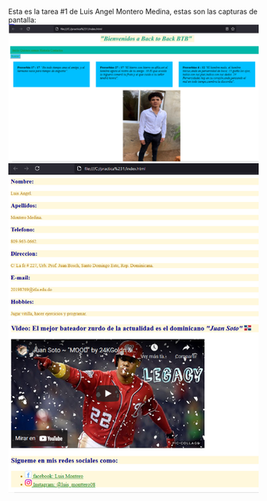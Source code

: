 Esta es la tarea #1 de Luis Angel Montero Medina, estas son las capturas de pantalla:
![Captura #1](Captura1_mi_tarea.png)
![Captura #2](Captura2_mi_tarea.png)
![Captura #3](Captura3_mi_tarea.png)
